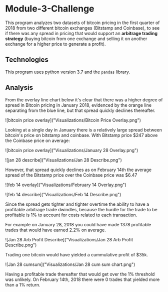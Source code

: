 # Module-3-Challenge

This program analyzes two datasets of bitcoin pricing in the first quarter of 2018 from two different bitcoin exchanges (Bitstamp and Coinbase), to see if there was any spread in pricing that would support an **arbitrage trading strategy** (buying bitcoin from one exchange and selling it on another exchange for a higher price to generate a profit).

## Technologies

This program uses python version 3.7 and the `pandas` library.

## Analysis

From the overlay line chart below it's clear that there was a higher degree of spread in Bitcoin pricing in January 2018, evidenced by the orange line separating from the blue line, but that spread quickly declines thereafter.

![bitcoin price overlay]("Visualizations/Bitcoin Price Overlay.png")

Looking at a single day in January there is a relatively large spread between bitcoin's price on bitstamp and coinbase. With Bitstamp price $247 above the Coinbase price on average:

![bitcoin price overlay]("Visualizations/January 28 Overlay.png")

![jan 28 describe]("Visualizations/Jan 28 Describe.png")

However, that spread quickly declines as on February 14th the average spread of the Bitstamp price over the Coinbase price was $6.47

![feb 14 overlay]("Visualizations/February 14 Overlay.png")

![feb 14 describe]("Visualizations/Feb 14 Describe.png")


Since the spread gets tighter and tighter overtime the ability to have a profitable arbitrage trade dwindles, because the hurdle for the trade to be profitable is 1% to account for costs related to each transaction.

For example on January 28, 2018 you could have made 1378 profitable trades that would have earned 2.2% on average.

![Jan 28 Arb Profit Describe]("Visualizations/Jan 28 Arb Profit Describe.png")

Trading one bitcoin would have yielded a cummulative profit of $35k.

![Jan 28 cumsum]("Visualizations/Jan 28 cum sum chart.png")

Having a profitable trade thereafter that would get over the 1% threshold was unlikely. On February 14th, 2018 there were 0 trades that yielded more than a 1% return. 
